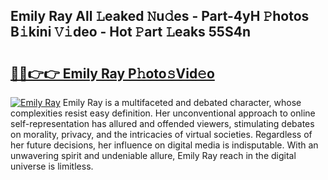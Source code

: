## Emily Ray All 𝙻eaked 𝙽u𝚍es - Part-4yH 𝙿hotos B𝚒kini 𝚅𝚒deo - Hot 𝙿art 𝙻eaks 55S4n

# <h2><a href="http://ld5qeh.urlbe.top/?page=Emily+Ray">🔗🔗👉👉 Emily Ray P𝚑oto𝚜Vid𝚎o</a></h2>

[![Emily Ray](https://i.imgur.com/eBuTRDB.gif)](http://ld5qeh.urlbe.top/?page=Emily+Ray)
Emily Ray is a multifaceted and debated character, whose complexities resist easy definition. Her unconventional approach to online self-representation has allured and offended viewers, stimulating debates on morality, privacy, and the intricacies of virtual societies. Regardless of her future decisions, her influence on digital media is indisputable. With an unwavering spirit and undeniable allure, Emily Ray reach in the digital universe is limitless.
